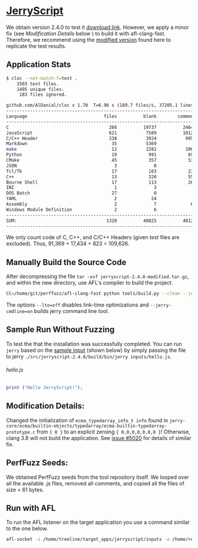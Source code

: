 # [JerryScript](https://jerryscript.net/)

We obtain version 2.4.0 to test it 
[download link](https://github.com/jerryscript-project/jerryscript/archive/refs/tags/v2.4.0.tar.gz). However, we apply a minor fix (see *Modification Details* below ) to build it with afl-clang-fast. Therefore, we recommend using the [modified version](./src) found here to replicate the test results. 

## Application Stats
```bash
$ cloc --not-match-f=test .
    1503 text files.
    1495 unique files.                                          
     183 files ignored.

github.com/AlDanial/cloc v 1.70  T=6.96 s (189.7 files/s, 37205.1 lines/s)
---------------------------------------------------------------------------------------
Language                             files          blank        comment           code
---------------------------------------------------------------------------------------
C                                      266          19737          24640          91369
JavaScript                             621           7589          10125          33559
C/C++ Header                           238           3924           9951          17434
Markdown                                35           5369              0          13317
make                                    12           2282           1062           4520
Python                                  19            991            691           3015
CMake                                   45            357            536           2316
JSON                                     3              0              0           1099
Tcl/Tk                                  17            103            230            875
C++                                     13            320            555            823
Bourne Shell                            17            113            268            551
INI                                      1              3              0            399
DOS Batch                               27              0              0            242
YAML                                     2             24              2            223
Assembly                                 2              7             66             69
Windows Module Definition                2              6              0             66
---------------------------------------------------------------------------------------
SUM:                                  1320          40825          48126         169877
---------------------------------------------------------------------------------------
```

We only count code of C, C++, and C/C++ Headers (given *test* files are excluded). Thus, 91,369 + 17,434 + 823 = 109,626.

## Manually Build the Source Code

After decompressing the file `tar -xvf jerryscript-2.4.0-modified.tar.gz`, and within the new directory,
use AFL's compiler to build the project.

```bash
CC=/home/git/perffuzz/afl-clang-fast python tools/build.py --clean --jerry-cmdline=on --lto=off
```
The options `--lto=off` disables link-time optimizations and `--jerry-cmdline=on` builds jerry command line tool.

## Sample Run Without Fuzzing

To test the that the installation was successfully completed. You can run `jerry` based on 
the [sample input](inputs/hello.js) (shown below) by simply passing the file to jerry `./src/jerryscript-2.4.0/build/bin/jerry inputs/hello.js`.

###### hello.js
```javascript
print ("Hello JerryScript!");
```

## Modification Details:
Changed the initialization of `ecma_typedarray_info_t info` found in `jerry-core/ecma/builtin-objects/typedarray/ecma-builtin-typedarray-prototype.c` from `{ 0 }` to an explicit zeroing `{ 0,0,0,0,0,0,0 }`! Otherwise, clang 3.8 will not build the application. See [issue #5020](https://github.com/jerryscript-project/jerryscript/issues/5020) for details of similar fix. 

## PerfFuzz Seeds:

We obtained PerfFuzz seeds from the tool repository itself. We looped over all the available .js files, removed all comments, and copied all the files of size < 61 bytes.

## Run with AFL

To run the AFL listener on the target application you use a command similar to the one below.

```bash
afl-socket -i /home/treeline/target_apps/jerryscript/inputs -o /home/results/jerryscript-001 -p -t 10000 -N 60 -d /home/treeline/target_apps/jerryscript/src/jerryscript-2.4.0/build/bin/jerry @@
```